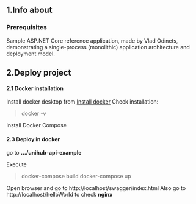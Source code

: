 ## 1.Info about
### Prerequisites
Sample ASP.NET Core reference application, made by Vlad Odinets, demonstrating a single-process (monolithic) application architecture and deployment model.

## 2.Deploy project
#### 2.1 Docker installation
Install docker desktop from [Install docker](https://docs.docker.com/docker-for-windows/install/)
Check installation:

> docker -v

Install Docker Compose

#### 2.3 Deploy in docker
go to __.../unihub-api-example__

Execute
> docker-compose build
> docker-compose up

Open browser and go to http://localhost/swagger/index.html 
Also go to http://localhost/helloWorld to check __nginx__











